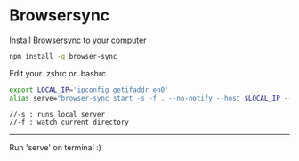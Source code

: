# Browsersync

Install Browsersync to your computer
```zsh
npm install -g browser-sync
```

Edit your .zshrc or .bashrc
```zsh
export LOCAL_IP='ipconfig getifaddr en0'
alias serve="browser-sync start -s -f . --no-notify --host $LOCAL_IP --port 9000"

//-s : runs local server
//-f : watch current directory
```
---
Run 'serve' on terminal :)
